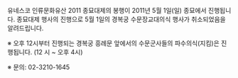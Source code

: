 유네스코 인류문화유산 2011 종묘대제의 봉행이 2011년 5월 1일(일) 종묘에서 진행됩니다. 종묘대제 행사의 진행으로 5월 1일의 경복궁 수문장교대의식 행사가 취소되었음을 알려드립니다.

※ 오후 12시부터 진행되는 경복궁 흥례문 앞에서의 수문군사들의 파수의식(지킴)은 진행됩니다. (12 시 ~ 오후 4시)

※ 문의: 02-3210-1645